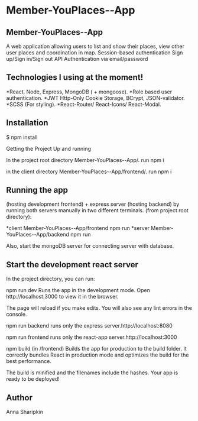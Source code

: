 # Member-YouPlaces--App

Member-YouPlaces--App
-------------------------
A web application allowing users to list and show their places, view other user places and coordination in map. Session-based authentication Sign up/Sign in/Sign out API Authentication via email/password

Technologies I using at the moment!
--------------------------------------
*React, Node, Express, MongoDB ( + mongoose). 
*Role based user authentication. 
*JWT Http-Only Cookie Storage, BCrypt, JSON-validator. 
*SCSS (For styling). 
*React-Router/ React-Icons/ React-Modal.

Installation
--------------
$ npm install

Getting the Project Up and running

In the project root directory Member-YouPlaces--App/. run npm i

in the client directory Member-YouPlaces--App/frontend/. run npm i

Running the app
----------------
(hosting development frontend) + express server (hosting backend) by running both servers manually in two different terminals. (from project root directory):

*client Member-YouPlaces--App/frontend npm run
*server Member-YouPlaces--App/backend npm run

Also, start the mongoDB server for connecting server with database.

Start the development react server
------------------------------------
In the project directory, you can run:

npm run dev Runs the app in the development mode. Open http://localhost:3000 to view it in the browser.

The page will reload if you make edits. You will also see any lint errors in the console.

npm run backend runs only the express server.http://localhost:8080

npm run frontend runs only the react-app server.http://localhost:3000

npm build (in /frontend) Builds the app for production to the build folder. It correctly bundles React in production mode and optimizes the build for the best performance.

The build is minified and the filenames include the hashes. Your app is ready to be deployed!

Author
----------
Anna Sharipkin
